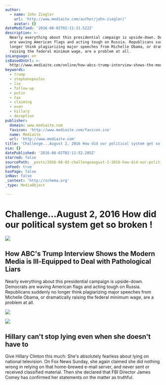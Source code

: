 ```yaml
---
author:
  - name: John Ziegler
    url: 'http://www.mediaite.com/author/john-ziegler/'
    avatar: {}
dateModified: '2016-08-02T02:11:31.522Z'
description: >-
  Nearly everything about this presidential campaign is upside-down. Democrats
  are waving American flags and acting tough on Russia. Republicans suddenly no
  longer think plagiarizing major speeches from Michelle Obama, or dramatically
  raising the federal minimum wage, are a problem at all.
inLanguage: en
isBasedOnUrl: >-
  http://www.mediaite.com/online/how-abcs-trump-interview-shows-the-modern-media-is-ill-equipped-to-deal-with-pathological-liars/
keywords:
  - trump
  - stephanopoulos
  - lie
  - follow-up
  - putin
  - tax
  - claiming
  - even
  - hillary
  - deception
publisher:
  domain: www.mediaite.com
  favicon: 'http://www.mediaite.com/favicon.ico'
  name: Mediaite
  url: 'http://www.mediaite.com'
title: 'Challenge...August 2, 2016 How did our political system get so broken !'
via: {}
datePublished: '2016-08-02T02:11:52.285Z'
starred: false
sourcePath: _posts/2016-08-02-challengeaugust-2-2016-how-did-our-political-system-get.md
inFeed: true
hasPage: false
inNav: false
_context: 'http://schema.org'
_type: MediaObject

---
```

# Challenge...August 2, 2016 How did our political system get so broken !

<article style=""><img src="https://imgflo.herokuapp.com/graph/vahj1ThiexotieMo/df45a518a1be2cccdf8cf002586a7eb0/noop.jpg?input=http://static01.mediaite.com/med/wp-content/uploads/2016/07/trump-18.jpg" /><h1>How ABC's Trump Interview Shows the Modern Media is Ill-Equipped to Deal with Pathological Liars</h1><p>Nearly everything about this presidential campaign is upside-down. Democrats are waving American flags and acting tough on Russia. Republicans suddenly no longer think plagiarizing major speeches from Michelle Obama, or dramatically raising the federal minimum wage, are a problem at all.</p></article>

![](https://the-grid-user-content.s3-us-west-2.amazonaws.com/2bb2f546-0f14-46ac-b864-06f81da8ad24.png)

<article style=""><img src="https://imgflo.herokuapp.com/graph/vahj1ThiexotieMo/a4f8c84e13d0d2e8f625668e9d1a34a1/noop.jpg?input=https://thenypost.files.wordpress.com/2016/08/melania_-_copie_6.jpg?quality=90&amp;strip=all" /><h1>Hillary can't stop lying even when she doesn't have to</h1><p>Give Hillary Clinton this much: She's absolutely fearless about lying on national television. On Fox News Sunday, she again claimed she did nothing wrong in relying on that home-brewed e-mail server, and never sent or received classified material. Then she declared that FBI Director James Comey has confirmed her statements on the matter as truthful.</p></article>